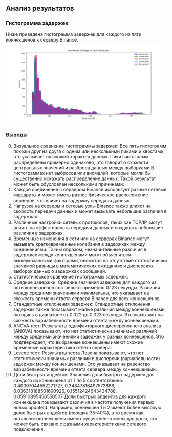 ## Анализ результатов

### Гистограмма задержек

Ниже приведена гистограмма задержек для каждого из пяти коннекшенов к серверу Binance.
![Гистограмма задержек](delays_distribution.png)

### Выводы
0.	Визуальное сравнение гистограммы задержек:
   Все пять гистограмм похожи друг на друга с одним или несколькими пиками и хвостами, что указывает на схожий характер данных. Пики гистограмм распределены примерно одинаково, что говорит о схожести центральных значений и разброса данных между выборками.В гистограммах нет выбросов или аномалий, которые могли бы существенно искажать распределение данных.
Такой результат может быть обусловлен несколькими причинами:
1.	Каждое соединение с сервером Binance использует разные сетевые маршруты и может иметь разное физическое расположение серверов, что влияет на задержку передачи данных.
2.	Нагрузка на серверы и сетевые узлы Binance также влияет на скорость передачи данных и может вызывать небольшие различия в задержках.
3.	Различные настройки сетевых протоколов, таких как TCP/IP, могут влиять на эффективность передачи данных и создавать небольшие различия в задержках.
4.	Временные изменения в сети или на серверах Binance могут вызывать кратковременные колебания в задержках между соединениями.
Таким образом, незначительные различия в задержках между коннекшенами могут объясняться вышеуказанными факторами, несмотря на отсутствие статистически значимой разницы в математических ожиданиях и дисперсиях выборок данных о задержках сообщений.
1.	Статистическое сравнение гистограммы задержек:
   1.	Средние задержки:
      Средние значения задержек для каждого из пяти коннекшенов составляют примерно 0.123 секунды. Различия между средними значениями минимальны, что указывает на схожесть времени ответа сервера Binance для всех коннекшенов.
   2.	Стандартные отклонения задержек:
      Стандартные отклонения задержек также показывают малые различия между коннекшенами, находясь в диапазоне от 0.022 до 0.023 секунды. Это указывает на схожесть вариабельности времени ответа между коннекшенами.
   3.	ANOVA тест:
      Результаты однофакторного дисперсионного анализа (ANOVA) показывают, что нет статистически значимых различий между средними значениями задержек у разных коннекшенов. Это подтверждает, что выбранные коннекшены имеют схожие временные характеристики ответа сервера.
   4.	Levene тест:
      Результаты теста Левена показывают, что нет статистически значимых различий в дисперсии (вариабельности) задержек между коннекшенами. Это указывает на равенство вариабельности времени ответа сервера между коннекшенами.
   5.	Доли быстрых апдейтов:
      Значения доли быстрых задержек для каждого из коннекшена от 1 по 5 соответственно: 0.40097044552271727, 0.34847816497573886, 0.036318188501690926, 0.15512424643434788, 0.05910895456550507
      Доли быстрых апдейтов для каждого коннекшена показывают различия в частоте получения первых новых updateId. Например, коннекшен 1 и 2 имеют более высокую долю быстрых апдейтов (порядка 35-40%), в то время как остальные коннекшены имеют существенно меньшую долю, что может быть связано с разными характеристиками сетевого подключения.
